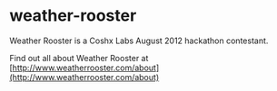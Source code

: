 weather-rooster
===============

Weather Rooster is a Coshx Labs August 2012 hackathon contestant.

Find out all about Weather Rooster at [http://www.weatherrooster.com/about](http://www.weatherrooster.com/about)
